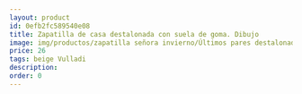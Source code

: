 ```yaml
---
layout: product
id: 0efb2fc589540e08
title: Zapatilla de casa destalonada con suela de goma. Dibujo
image: img/productos/zapatilla señora invierno/Últimos pares destalonada/Zapatilla de casa destalonada con suela de goma. Dibujo=26=beige Vulladi.webp
price: 26
tags: beige Vulladi
description: 
order: 0
---
```

